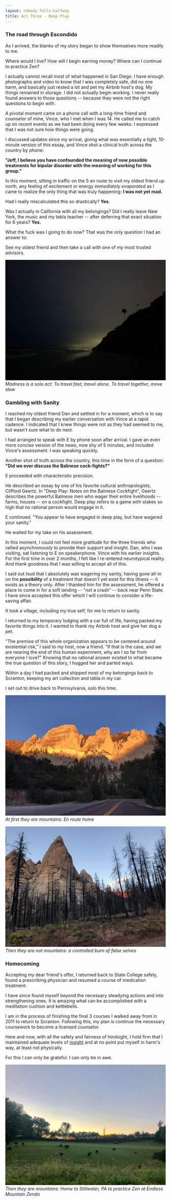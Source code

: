 ```yaml
---
layout: nobody-falls-halfway
title: Act Three - Deep Play
---
```

### The road through Escondido

As I arrived, the blanks of my story began to show themselves more readily to me. 

Where would I live? How will I begin earning money? Where can I continue to practice Zen? 

I actually cannot recall most of what happened in San Diego. I have enough photographs and video to know that I was completely safe, did no one harm, and basically just rested a lot and pet my Airbnb host's dog. My things remained in storage. I did not actually begin working. I never really found answers to those questions -- because they were not the right questions to begin with.

A pivotal moment came on a phone call with a long-time friend and counselor of mine, Vince, who I met when I was 14. He called me to catch up on recent events as we had been doing every few weeks. I expressed that I was not sure how things were going.

I discussed updates since my arrival, giving what was essentially a tight, 10-minute version of this essay, and Vince shot a clinical truth across the country by phone: 

**"Jeff, I believe you have confounded the meaning of new possible treatments for bipolar disorder with the meaning of working for this group."**

In this moment, sitting in traffic on the 5 en route to visit my oldest friend up north, any feeling of excitement or energy *immediately evaporated* as I came to realize the only thing that was truly happening: **I was not yet mad.**

Had I really miscalculated this so drastically? **Yes.**

Was I actually in California with all my belongings? Did I really leave New York, the music and my tabla teacher -- after deferring that exact situation for 6 years? **Yes.**

What the fuck was I going to do now? That was the only question I had an answer to:

See my oldest friend and then take a call with one of my most trusted advisors.

![Madness is a solo act](/assets/stonesteps.png)
_Madness is a solo act: To travel fast, travel alone. To travel together, move slow_

### Gambling with Sanity

I reached my oldest friend Dan and settled in for a moment, which is to say that I began describing my earlier conversation with Vince at a rapid cadence. I indicated that I knew things were not as they had seemed to me, but wasn't sure what to do next.

I had arranged to speak with E by phone soon after arrival. I gave an even more concise version of the news, now shy of 5 minutes, and included Vince's assessment. I was speaking quickly.

Another shot of truth across the country, this time in the form of a question: **"Did we ever discuss the Balinese cock-fights?"** 

E proceeded with characteristic precision.

He described an essay by one of his favorite cultural anthropologists, Clifford Geertz. In "Deep Play: Notes on the Balinese Cockfight", Geertz describes the powerful Balinese men who wager their entire livelihoods -- farms, houses -- on a cockfight. Deep play refers to a game with stakes so high that no rational person would engage in it.

E continued. "You appear to have engaged in deep play, but have wagered your sanity." 

He waited for my take on his assessment.

In this moment, I could not feel more gratitude for the three friends who rallied asynchronously to provide their support and insight. Dan, who I was visiting, sat listening to E on speakerphone. Vince with his earlier insights. For the first time in over 2 months, I felt like I re-entered neurotypical reality. And thank goodness that I was willing to accept all of this. 

I said out loud that I absolutely was wagering my sanity, having gone all-in on the **possibility** of a treatment that doesn't yet exist for this illness -- it exists as a theory only. After I thanked him for the assessment, he offered a place to come in for a soft landing -- "not a crash" -- back near Penn State. I have since accepted this offer which I will continue to consider a life-saving affair.

It took a village, including my true self, for me to return to sanity.

I returned to my temporary lodging with a car full of life, having packed my favorite things into it. I wanted to thank my Airbnb host and give her dog a pet.

"The premise of this whole organization appears to be centered around existential risk," I said to my host, now a friend. "If that is the case, and we are nearing the end of this human experiment, why am I so far from everyone I love?" Knowing that no rational answer existed to what became the true question of this story, I hugged her and parted ways. 

Within a day I had packed and shipped most of my belongings back to Scranton, keeping my art collection and tabla in my car. 

I set out to drive back to Pennsylvania, solo this time.

![At first they are mountains](/assets/atfirst.jpeg)
_At first they are mountains: En route home_

![Controlled burn](/assets/controlled.png)
_Then they are not mountains: a controlled burn of false selves_

### Homecoming

Accepting my dear friend's offer, I returned back to State College safely, found a prescribing physician and resumed a course of medication treatment. 

I have since found myself beyond the necessary steadying actions and into strengthening ones. It is amazing what can be accomplished with a meditation cushion and kettlebells.

I am in the process of finishing the final 3 courses I walked away from in 2011 to return to Scranton. Following this, my plan is continue the necessary coursework to become a licensed counselor. 

Here and now, with all the safety and fairness of hindsight, I hold firm that I maintained adequate levels of [insight](https://en.wikipedia.org/wiki/Insight#Psychiatry) and at no point put myself in harm's way, at least not physically. 

For this I can only be grateful. I can only be in awe.

![Near the Endless Mountain Zendo](/assets/stillwater.png)
_Then they are mountains: Home to Stillwater, PA to practice Zen at Endless Mountain Zendo_







